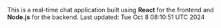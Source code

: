 This is a real-time chat application built using **React** for the frontend and **Node.js** for the backend.
Last updated: Tue Oct  8 08:10:51 UTC 2024

